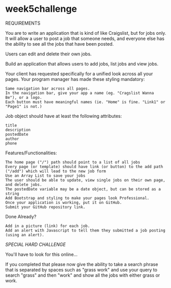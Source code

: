 # week5challenge

REQUIREMENTS

You are to write an application that is kind of like Craigslist, but for jobs only. 
It will allow a user to post a job that someone needs, and everyone else has the ability to see all the jobs 
that have been posted. 

Users can edit and delete their own jobs. 

Build an application that allows users to add jobs, list jobs and view jobs.

Your client has requested specifically for a unified look across all your pages. Your program manager 
has made these styling mandatory:

    Same navigation bar across all pages. 
    In the navigation bar, give your app a name (eg. "Cragslist Wanna Be"), or a logo.
    Each button must have meaningful names (ie. "Home" is fine. "Link1" or "Page1" is not.)

Job object should have at least the following attributes:

    title
    description
    postedDate
    author
    phone

Features/Functionalities:

    The home page ("/") path should point to a list of all jobs
    Every page (or template) should have link (or button) to the add path 
    ("/add") which will lead to the new job form
    Use an Array List to save your jobs
    The user should be able to update, view single jobs on their own page, and delete jobs.
    The postedDate variable may be a date object, but can be stored as a string
    Add Bootstrap and styling to make your pages look Professional.
    Once your application is working, put it on GitHub.
    Submit your GitHub repository link.

Done Already?

    Add in a picture (link) for each job.
    Add an alert with Javascript to tell them they submitted a job posting (using an alert).

*SPECIAL HARD CHALLENGE*

You'll have to look for this online...

If you completed that please now give the ability to take a search phrase that is separated by spaces
such as "grass work" and use your query to search "grass" and then "work" and show all the jobs with either grass or work. 
